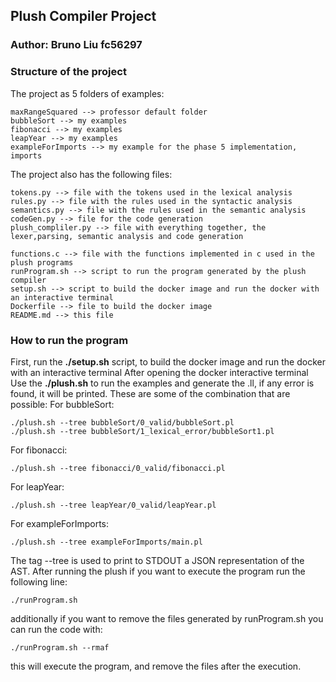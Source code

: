 ## Plush Compiler Project

### Author: Bruno Liu fc56297

### Structure of the project
The project as 5 folders of examples:

    maxRangeSquared --> professor default folder
    bubbleSort --> my examples
    fibonacci --> my examples
    leapYear --> my examples
    exampleForImports --> my example for the phase 5 implementation, imports

The project also has the following files:

    tokens.py --> file with the tokens used in the lexical analysis
    rules.py --> file with the rules used in the syntactic analysis
    semantics.py --> file with the rules used in the semantic analysis
    codeGen.py --> file for the code generation
    plush_compliler.py --> file with everything together, the lexer,parsing, semantic analysis and code generation
    
    functions.c --> file with the functions implemented in c used in the plush programs
    runProgram.sh --> script to run the program generated by the plush compiler
    setup.sh --> script to build the docker image and run the docker with an interactive terminal
    Dockerfile --> file to build the docker image
    README.md --> this file

### How to run the program
First, run the **./setup.sh** script, to build the docker image and run the docker with an interactive terminal
After opening the docker interactive terminal
Use the **./plush.sh** to run the examples and generate the .ll, if any error is found, it will be printed. These are some of the combination that are possible:
For bubbleSort:

    ./plush.sh --tree bubbleSort/0_valid/bubbleSort.pl
    ./plush.sh --tree bubbleSort/1_lexical_error/bubbleSort1.pl

For fibonacci:

    ./plush.sh --tree fibonacci/0_valid/fibonacci.pl

For leapYear:

    ./plush.sh --tree leapYear/0_valid/leapYear.pl

For exampleForImports:

    ./plush.sh --tree exampleForImports/main.pl

The tag --tree is used to print to STDOUT a JSON representation of the AST.
After running the plush if you want to execute the program run the following line:

    ./runProgram.sh

additionally if you want to remove the files generated by runProgram.sh you can run the code with:

    ./runProgram.sh --rmaf

this will execute the program, and remove the files after the execution.

